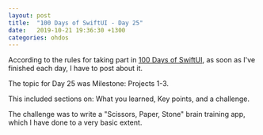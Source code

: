 ```yaml
---
layout: post
title:  "100 Days of SwiftUI - Day 25"
date:   2019-10-21 19:36:30 +1300
categories: ohdos
---
```

According to the rules for taking part in [100 Days of SwiftUI](https://www.hackingwithswift.com/100/swiftui), as soon as I've finished each day, I have to post about it.

The topic for Day 25 was Milestone: Projects 1-3.

This included sections on: What you learned, Key points, and a challenge.

The challenge was to write a "Scissors, Paper, Stone" brain training app, which I have done to a very basic extent.
